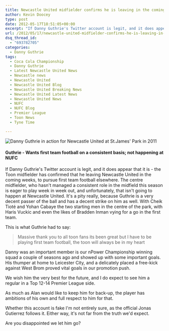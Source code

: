 ```yaml
---
title: Newcastle United midfielder confirms he is leaving in the coming weeks
author: Kevin Doocey
type: post
date: 2012-05-17T18:51:05+00:00
excerpt: "If Danny Guthrie's Twitter account is legit, and it does appear that it is - the Toon midfielder has confirmed that he leaving Newcastle United in the coming weeks.."
url: /2012/05/17/newcastle-united-midfielder-confirms-he-is-leaving-in-the-coming-week/
dsq_thread_id:
  - "693782705"
categories:
  - Danny Guthrie
tags:
  - Coca Cola Championship
  - Danny Guthrie
  - Latest Newcastle United News
  - Newcastle news
  - Newcastle United
  - Newcastle United Blog
  - Newcastle United Breaking News
  - Newcastle United Latest News
  - Newcastle United News
  - NUFC
  - NUFC Blog
  - Premier League
  - Toon News
  - Tyne Time

---
```

![Danny Guthrie in action for Newcastle United at St.James' Park in 2011](http://www.tynetime.com/wp-content/uploads/2011/11/Danny-Guthrie-Newcastle-United.jpg "Danny-Guthrie-Newcastle-United")

#### Guthrie - Wants first team football on a consistent basis; not happening at NUFC

If Danny Guthrie's Twitter account is legit, and it does appear that it is - the Toon midfielder has confirmed that he leaving Newcastle United in the coming weeks, to pursue first team football elsewhere. The centre midfielder, who hasn't managed a consistent role in the midfield this season is eager to play week in week out, and unfortunately, that isn't going to happen at Newcastle United. It's a pity really, because Guthrie is a very decent passer of the ball and has a decent strike  on him as well. With Cheik Tioté and Yohan Cabaye the two starting men in the centre of the park, with Haris Vuckic and even the likes of Bradden Inman vying for a go in the first team.

This is what Guthrie had to say:

> Massive thank you to all toon fans its been great but I have to be playing first team football, the toon will always be in my heart

Danny was an important member is our nPower Championship winning squad a couple of seasons ago and showed up with some important goals. His thumper at home to Leicester City, and a delicately placed a free-kick against West Brom proved vital goals in our promotion push.

We wish him the very best for the future, and I do expect to see him a regular in a Top 12-14 Premier League side.

As much as Alan would like to keep him for back-up, the player has ambitions of his own and full respect to him for that.

Whether this account is fake I'm not entirely sure, as the official Jonas Gutierrez follows it. Either way, it's not far from the truth we'd expect.

Are you disappointed we let him go?
